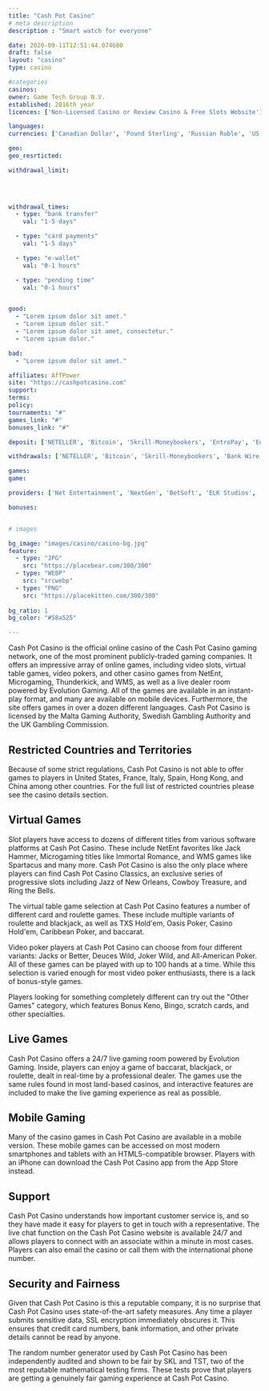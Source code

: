```yaml
---
title: "Cash Pot Casino"
# meta description
description : "Smart watch for everyone"

date: 2020-09-11T12:51:44.074600
draft: false
layout: "casino" 
type: casino

#categories
casinos: 
owner: Game Tech Group N.V.
established: 2016th year
licences: ['Non-Licensed Casino or Review Casino & Free Slots Website']

languages: 
currencies: ['Canadian Dollar', 'Pound Sterling', 'Russian Ruble', 'US Dollar', 'BTC', 'Norwegian Krone', 'Australian Dollar', 'Euro', 'Rand']

geo: 
geo_resrticted: 

withdrawal_limit:

  
  

withdrawal_times:
  - type: "bank transfer"
    val: "1-5 days"

  - type: "card payments"
    val: "1-5 days"

  - type: "e-wallet"
    val: "0-1 hours"

  - type: "pending time"
    val: "0-1 hours"


good:
  - "Lorem ipsum dolor sit amet."
  - "Lorem ipsum dolor sit."
  - "Lorem ipsum dolor sit amet, consectetur."
  - "Lorem ipsum dolor."

bad:
  - "Lorem ipsum dolor sit amet."

affiliates: AffPower
site: "https://cashpotcasino.com"
support: 
terms:
policy:
tournaments: "#"
games_link: "#"
bonuses_link: "#"

deposit: ['NETELLER', 'Bitcoin', 'Skrill-Moneybookers', 'EntroPay', 'Euteller', 'Maestro', 'WebMoney', 'Postepay', 'CASHlib', 'SOFORT Banking', 'Trustly', 'ecoPayz', 'Giropay', 'EPS', 'paysafecard', 'Visa Electron', 'Visa', 'AstroPay Card', 'MasterCard', 'Zimpler', 'MuchBetter', 'iDeal', 'Visa QIWI', 'Neosurf']

withdrawals: ['NETELLER', 'Bitcoin', 'Skrill-Moneybookers', 'Bank Wire Transfer', 'ecoPayz', 'Visa', 'Direct Bank Transfer']

games: 
game:

providers: ['Net Entertainment', 'NextGen', 'BetSoft', 'ELK Studios', 'lightningboxgames', 'Thunderkick', '1x2gaming', 'Booming Games', 'GameArt', 'Leander Games', 'Amaya', 'Extreme Live Gaming', 'Nektan', 'Ainsworth']

bonuses:


# images

bg_image: "images/casino/casino-bg.jpg"  
feature:
  - type: "JPG" 
    src: "https://placebear.com/300/300"
  - type: "WEBP"
    src: "srcwebp"
  - type: "PNG"
    src: "https://placekitten.com/300/300"  
 
bg_ratio: 1 
bg_color: "#58a525"  

---
```


Cash Pot Casino is the official online casino of the Cash Pot Casino gaming network, one of the most prominent publicly-traded gaming companies. It offers an impressive array of online games, including video slots, virtual table games, video pokers, and other casino games from NetEnt, Microgaming, Thunderkick, and WMS, as well as a live dealer room powered by Evolution Gaming. All of the games are available in an instant-play format, and many are available on mobile devices. Furthermore, the site offers games in over a dozen different languages. Cash Pot Casino is licensed by the Malta Gaming Authority, Swedish Gambling Authority and the UK Gambling Commission.

## Restricted Countries and Territories
Because of some strict regulations, Cash Pot Casino is not able to offer games to players in United States, France, Italy, Spain, Hong Kong, and China among other countries. For the full list of restricted countries please see the casino details section.

## Virtual Games
Slot players have access to dozens of different titles from various software platforms at Cash Pot Casino. These include NetEnt favorites like Jack Hammer, Microgaming titles like Immortal Romance, and WMS games like Spartacus and many more. Cash Pot Casino is also the only place where players can find Cash Pot Casino Classics, an exclusive series of progressive slots including Jazz of New Orleans, Cowboy Treasure, and Ring the Bells.

The virtual table game selection at Cash Pot Casino features a number of different card and roulette games. These include multiple variants of roulette and blackjack, as well as TXS Hold'em, Oasis Poker, Casino Hold'em, Caribbean Poker, and baccarat.

Video poker players at Cash Pot Casino can choose from four different variants: Jacks or Better, Deuces Wild, Joker Wild, and All-American Poker. All of these games can be played with up to 100 hands at a time. While this selection is varied enough for most video poker enthusiasts, there is a lack of bonus-style games.

Players looking for something completely different can try out the "Other Games" category, which features Bonus Keno, Bingo, scratch cards, and other specialties.

## Live Games
Cash Pot Casino offers a 24/7 live gaming room powered by Evolution Gaming. Inside, players can enjoy a game of baccarat, blackjack, or roulette, dealt in real-time by a professional dealer. The games use the same rules found in most land-based casinos, and interactive features are included to make the live gaming experience as real as possible.

## Mobile Gaming
Many of the casino games in Cash Pot Casino are available in a mobile version. These mobile games can be accessed on most modern smartphones and tablets with an HTML5-compatible browser. Players with an iPhone can download the Cash Pot Casino app from the App Store instead.

## Support
Cash Pot Casino understands how important customer service is, and so they have made it easy for players to get in touch with a representative. The live chat function on the Cash Pot Casino website is available 24/7 and allows players to connect with an associate within a minute in most cases. Players can also email the casino or call them with the international phone number.

## Security and Fairness
Given that Cash Pot Casino is this a reputable company, it is no surprise that Cash Pot Casino uses state-of-the-art safety measures. Any time a player submits sensitive data, SSL encryption immediately obscures it. This ensures that credit card numbers, bank information, and other private details cannot be read by anyone.

The random number generator used by Cash Pot Casino has been independently audited and shown to be fair by SKL and TST, two of the most reputable mathematical testing firms. These tests prove that players are getting a genuinely fair gaming experience at Cash Pot Casino.